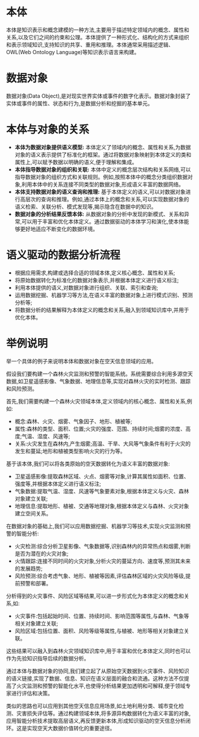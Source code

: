 # 本体

本体是知识表示和概念建模的一种方法,主要用于描述特定领域内的概念、属性和关系,以及它们之间的约束和公理。本体提供了一种形式化、结构化的方式来组织和表示领域知识,支持知识的共享、重用和推理。本体通常采用描述逻辑、OWL(Web Ontology Language)等知识表示语言来构建。

# 数据对象

数据对象(Data Object),是对现实世界实体或事件的数字化表示。数据对象封装了实体或事件的属性、状态和行为,是数据分析和挖掘的基本单元。

# 本体与对象的关系

* **本体为数据对象提供语义模型:** 本体定义了领域内的概念、属性和关系,为数据对象的语义表示提供了标准化的框架。通过将数据对象映射到本体定义的类和属性上,可以赋予数据以明确的语义,便于理解和集成。
* **本体指导数据对象的组织和关联:** 本体中定义的概念层次结构和关系网络,可以指导数据对象的组织方式和关联规则。例如,按照本体中的概念分类组织数据对象,利用本体中的关系连接不同类型的数据对象,形成语义丰富的数据网络。
* **本体支持数据对象的语义查询和推理:** 基于本体定义的语义,可以对数据对象进行高层次的查询和推理。例如,通过本体上的概念和关系,可以实现数据对象的语义检索、关联分析、模式发现等,揭示隐含在数据中的知识。
* **数据对象的分析结果反馈本体:** 从数据对象的分析中发现的新模式、关系和异常,可以用于丰富和优化本体定义。通过数据驱动的本体学习和演化,使本体能够更好地适应不断变化的数据环境。

# 语义驱动的数据分析流程

* 根据应用需求,构建或选择合适的领域本体,定义核心概念、属性和关系;
* 将原始数据转化为标准化的数据对象表示,并根据本体定义进行语义标注;
* 利用本体提供的语义,对数据对象进行组织、关联、索引和查询;
* 运用数据挖掘、机器学习等方法,在语义丰富的数据对象上进行模式识别、预测分析等;
* 将数据分析的结果解释为本体定义的概念和关系,融入到领域知识库中,并用于优化本体。

# 举例说明

举一个具体的例子来说明本体和数据对象在空天信息领域的应用。

假设我们要构建一个森林火灾监测和预警的智能系统。系统需要综合利用多源空天数据,如卫星遥感影像、气象数据、地理信息等,实现对森林火灾的实时检测、跟踪和风险预测。

首先,我们需要构建一个森林火灾领域本体,定义领域内的核心概念、属性和关系,例如:

- 概念:森林、火灾、烟雾、气象因子、地形、植被等;
- 属性:森林的类型、面积、位置;火灾的强度、范围、持续时间;烟雾的浓度、高度;气温、湿度、风速等;
- 关系:火灾发生在森林内,产生烟雾;高温、干旱、大风等气象条件有利于火灾的发生和蔓延;地形和植被类型影响火灾的行为等。

基于该本体,我们可以将各类原始的空天数据转化为语义丰富的数据对象:

- 卫星遥感影像:提取森林区域、火点、烟雾等对象,计算其属性如面积、位置、强度等,并根据本体定义进行语义标注;
- 气象数据:提取气温、湿度、风速等气象要素对象,根据本体定义与火灾、森林对象建立关联;
- 地理信息:提取地形、植被、交通等地理对象,根据本体定义与森林、火灾对象建立空间关系。

在数据对象的基础上,我们可以应用数据挖掘、机器学习等技术,实现火灾监测和预警的智能分析:

- 火灾检测:综合分析卫星影像、气象数据等,识别森林内的异常热点和烟雾,判断是否为潜在的火灾对象;
- 火情跟踪:连接不同时间的火灾对象,分析火灾的蔓延方向、速度等,预测其未来的发展趋势;
- 风险预测:综合考虑气象、地形、植被等因素,评估森林区域的火灾风险等级,提前预警和部署。

分析得到的火灾事件、风险区域等结果,可以进一步形式化为本体定义的概念和关系,如:

- 火灾事件:包括起始时间、位置、持续时间、影响范围等属性,与森林、气象等相关对象建立关联;
- 风险区域:包括位置、面积、风险等级等属性,与植被、地形等相关对象建立关联。

这些结果可以融入到森林火灾领域知识库中,用于丰富和优化本体定义,同时也可以作为先验知识指导后续的数据分析。

通过本体与数据对象的协同,我们建立起了从原始空天数据到火灾事件、风险知识的语义链接,实现了数据、信息、知识在语义层面的融合和流通。这种方法不仅提高了火灾监测和预警的智能化水平,也使得分析结果更加透明和可解释,便于领域专家进行评估和决策。

类似的思路也可以应用到其他空天信息应用场景,如土地利用分类、城市变化检测、灾害损失评估等。通过构建领域本体,将多源异构数据转化为语义丰富的对象,应用智能分析技术提取高层语义,再反馈更新本体,形成知识驱动的空天信息分析闭环。这是实现空天大数据价值转化的重要途径。